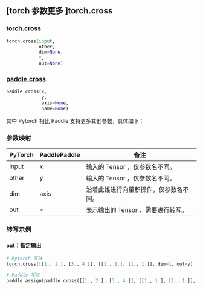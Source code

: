 ## [torch 参数更多 ]torch.cross

### [torch.cross](https://pytorch.org/docs/stable/generated/torch.cross.html?highlight=cross#torch.cross)

```python
torch.cross(input,
            other,
            dim=None,
            *,
            out=None)
```

### [paddle.cross](https://www.paddlepaddle.org.cn/documentation/docs/zh/api/paddle/cross_cn.html#cross)

```python
paddle.cross(x,
             y,
             axis=None,
             name=None)
```

其中 Pytorch 相比 Paddle 支持更多其他参数，具体如下：

### 参数映射
| PyTorch       | PaddlePaddle | 备注                                                   |
| ------------- | ------------ | ------------------------------------------------------ |
| input         | x            | 输入的 Tensor ，仅参数名不同。                          |
| other         | y            | 输入的 Tensor ，仅参数名不同。                          |
| dim           | axis         | 沿着此维进行向量积操作，仅参数名不同。                   |
| out           | -            | 表示输出的 Tensor ，需要进行转写。                      |


### 转写示例
#### out：指定输出
```python
# Pytorch 写法
torch.cross([[1., 2.], [3., 4.]], [[1., 1.], [1., 1.]], dim=1, out=y)

# Paddle 写法
paddle.assign(paddle.cross([[1., 2.], [3., 4.]], [[1., 1.], [1., 1.]], axis=1), y)
```

